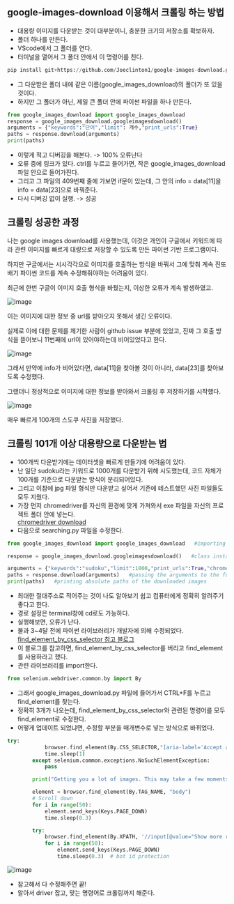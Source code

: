 ## google-images-download 이용해서 크롤링 하는 방법

- 대용량 이미지를 다운받는 것이 대부분이니, 충분한 크기의 저장소를 확보하자.
- 폴더 하나를 만든다.
- VScode에서 그 폴더를 연다.
- 터미널을 열어서 그 폴더 안에서 이 명령어를 친다.
```python
pip install git+https://github.com/Joeclinton1/google-images-download.git
```
- 그 다운받은 폴더 내에 같은 이름(google_images_download)의 폴더가 또 있을 것이다.
- 하지만 그 폴더가 아닌, 제일 큰 폴더 안에 파이썬 파일을 하나 만든다.
```python
from google_images_download import google_images_download 
response = google_images_download.googleimagesdownload()  
arguments = {"keywords":"단어","limit": 개수,"print_urls":True}  
paths = response.download(arguments)  
print(paths)  
```
- 이렇게 적고 디버깅을 해본다. -> 100% 오류난다
- 오류 중에 링크가 있다. ctrl를 누르고 들어가면, 작은 google_images_download 파일 안으로 들어가진다.
- 그리고 그 파일의 409번째 줄에 가보면 if문이 있는데, 그 안의 info = data[11]을 info = data[23]으로 바꿔준다.
- 다시 디버깅 없이 실행. -> 성공

## 크롤링 성공한 과정

나는 google images download를 사용했는데, 이것은 개인이 구글에서 키워드에 따라 관련 이미지를 빠르게 대량으로 저장할 수 있도록 만든 파이썬 기반 프로그램이다.

하지만 구글에서는 시시각각으로 이미지를 호출하는 방식을 바꿔서 그에 맞춰 계속 진또배기 파이썬 코드를 계속 수정해줘야하는 어려움이 있다.

최근에 한번 구글이 이미지 호출 형식을 바꿨는지, 이상한 오류가 계속 발생하였고. 

![image](https://user-images.githubusercontent.com/117588181/215266215-a2be2956-be25-4729-b63a-a46c2a10320c.png)


이는 이미지에 대한 정보 중 url를 받아오지 못해서 생긴 오류이다.

실제로 이에 대한 문제를 제기한 사람이 github issue 부분에 있었고, 진짜 그 호출 방식을 뜯어보니 11번째에 url이 있어야하는데 비어있었다고 한다.

![image](https://user-images.githubusercontent.com/117588181/215266240-8e9a195c-7d78-491e-9588-e93733619d8c.png)


그래서 만약에 info가 비어있다면, data[11]을 찾아볼 것이 아니라, data[23]를 찾아보도록 수정했다.

그랬더니 정상적으로 이미지에 대한 정보를 받아와서 크롤링 후 저장하기를 시작했다.

![image](https://user-images.githubusercontent.com/117588181/215266258-83e6bfc5-397c-4a6a-ad4f-135407837a53.png)

매우 빠르게 100개의 스도쿠 사진을 저장했다.

## 크롤링 101개 이상 대용량으로 다운받는 법
- 100개씩 다운받기에는 데이터셋을 빠르게 만들기에 어려움이 있다.
- 난 일단 sudoku라는 키워드로 1000개를 다운받기 위해 시도했는데, 코드 자체가 100개를 기준으로 다운받는 방식이 분리되어있다. 
- 그리고 이참에 jpg 파일 형식만 다운받고 싶어서 기존에 테스트했던 사진 파일들도 모두 지웠다.
- 가장 먼저 chromedriver를 자신의 환경에 맞게 가져와서 exe 파일을 자신의 프로젝트 폴더 안에 넣는다.  
[chromedriver download](https://sites.google.com/chromium.org/driver/)
- 다음으로 searching.py 파일을 수정한다.
```python
from google_images_download import google_images_download   #importing the library

response = google_images_download.googleimagesdownload()   #class instantiation

arguments = {"keywords":"sudoku","limit":1000,"print_urls":True,"chromedriver":"E:/first/chromedriver.exe","format":"jpg"}   #creating list of arguments
paths = response.download(arguments)   #passing the arguments to the function
print(paths)   #printing absolute paths of the downloaded images
```
- 최대한 절대주소로 적어주는 것이 나도 알아보기 쉽고 컴퓨터에게 정확히 알려주기 좋다고 한다.
- 경로 설정은 terminal창에 cd로도 가능하다.
- 실행해보면, 오류가 난다.
- 불과 3~4달 전에 파이썬 라이브러리가 개발자에 의해 수정되었다.  
[find_element_by_css_selector 참고 블로그](https://bskyvision.com/entry/python-selenium-%ED%81%AC%EB%A1%A4%EB%A7%81-findelementbycssselector-%EB%8D%94-%EC%9D%B4%EC%83%81-%EC%82%AC%EC%9A%A9-%EB%B6%88%EA%B0%80)
- 이 블로그를 참고하면, find_element_by_css_selector를 버리고 find_element를 사용하라고 했다.
- 관련 라이브러리를 import한다.
```python
from selenium.webdriver.common.by import By
```
- 그래서 google_images_download.py 파일에 들어가서 CTRL+F를 누르고 find_element를 찾는다.
- 정확히 3개가 나오는데, find_element_by_css_selector와 관련된 명령어를 모두 find_element로 수정한다. 
- 어떻게 업데이트 되었냐면, 수정할 부분을 매개변수로 넣는 방식으로 바뀌었다.
```python
try:
            browser.find_element(By.CSS_SELECTOR,"[aria-label='Accept all']").click()
            time.sleep(1)
        except selenium.common.exceptions.NoSuchElementException:
            pass

        print("Getting you a lot of images. This may take a few moments...")

        element = browser.find_element(By.TAG_NAME, "body")
        # Scroll down
        for i in range(50):
            element.send_keys(Keys.PAGE_DOWN)
            time.sleep(0.3)

        try:
            browser.find_element(By.XPATH, '//input[@value="Show more results"]').click()
            for i in range(50):
                element.send_keys(Keys.PAGE_DOWN)
                time.sleep(0.3)  # bot id protection
```
![image](https://user-images.githubusercontent.com/117588181/215311035-758f018d-6446-464a-ae2f-9cedc88cfa81.png)
- 참고해서 다 수정해주면 끝!
- 알아서 driver 잡고, 맞는 명령어로 크롤링까지 해준다.
